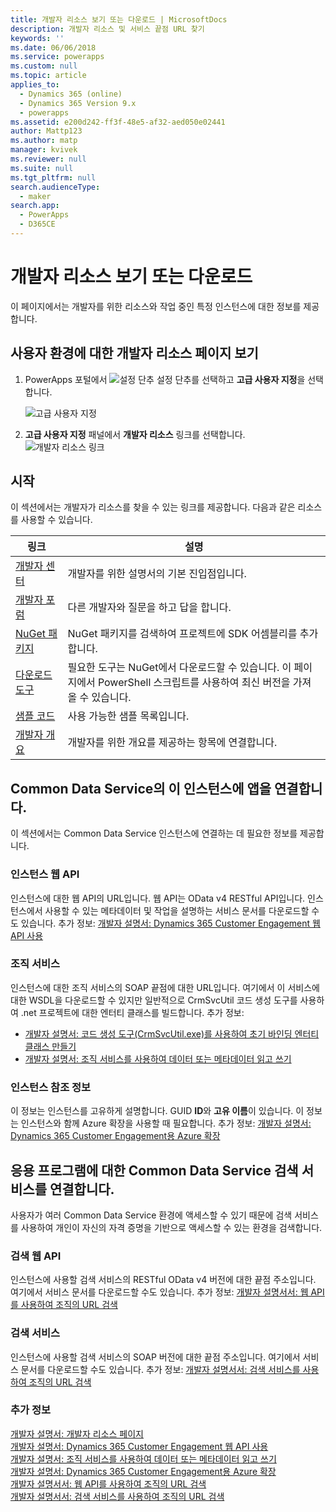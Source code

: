 ```yaml
---
title: 개발자 리소스 보기 또는 다운로드 | MicrosoftDocs
description: 개발자 리소스 및 서비스 끝점 URL 찾기
keywords: ''
ms.date: 06/06/2018
ms.service: powerapps
ms.custom: null
ms.topic: article
applies_to:
  - Dynamics 365 (online)
  - Dynamics 365 Version 9.x
  - powerapps
ms.assetid: e200d242-ff3f-48e5-af32-aed050e02441
author: Mattp123
ms.author: matp
manager: kvivek
ms.reviewer: null
ms.suite: null
ms.tgt_pltfrm: null
search.audienceType:
  - maker
search.app:
  - PowerApps
  - D365CE
---
```

<!-- TODO: The Developer Resources page have to be updated to match this page -->

# <a name="view-or-download-developer-resources"></a>개발자 리소스 보기 또는 다운로드

이 페이지에서는 개발자를 위한 리소스와 작업 중인 특정 인스턴스에 대한 정보를 제공합니다. 

## <a name="view-the-developer-resources-page-for-your-environment"></a>사용자 환경에 대한 개발자 리소스 페이지 보기

1. PowerApps 포털에서 ![설정](../../administrator/media/settings-button-nav-bar.png) 단추 설정 단추를 선택하고 **고급 사용자 지정**을 선택합니다.

    ![고급 사용자 지정](media/advanced-customizations-menu.png)

1. **고급 사용자 지정** 패널에서 **개발자 리소스** 링크를 선택합니다.<br />![개발자 리소스 링크](media/developer-resources-link.png)

## <a name="getting-started"></a>시작 

이 섹션에서는 개발자가 리소스를 찾을 수 있는 링크를 제공합니다. 다음과 같은 리소스를 사용할 수 있습니다.


|링크 |설명|
|---------|---------|
|[개발자 센터](https://go.microsoft.com/fwlink/?LinkId=551006)|개발자를 위한 설명서의 기본 진입점입니다.|
|[개발자 포럼](https://go.microsoft.com/fwlink/?LinkId=550993)|다른 개발자와 질문을 하고 답을 합니다.|
|[NuGet 패키지](https://go.microsoft.com/fwlink/?LinkId=550994)|NuGet 패키지를 검색하여 프로젝트에 SDK 어셈블리를 추가합니다.|
|[다운로드 도구](https://go.microsoft.com/fwlink/?LinkID=512122)|필요한 도구는 NuGet에서 다운로드할 수 있습니다. 이 페이지에서 PowerShell 스크립트를 사용하여 최신 버전을 가져올 수 있습니다.|
|[샘플 코드](https://go.microsoft.com/fwlink/?LinkId=553007)|사용 가능한 샘플 목록입니다.|
|[개발자 개요](https://go.microsoft.com/fwlink/?LinkId=550995)|개발자를 위한 개요를 제공하는 항목에 연결합니다.|

<!-- TODO update 512122 to go to https://docs.microsoft.com/dynamics365/customer-engagement/developer/download-tools-nuget -->


## <a name="connect-your-apps-to-this-instance-of-common-data-service"></a>Common Data Service의 이 인스턴스에 앱을 연결합니다.

이 섹션에서는 Common Data Service 인스턴스에 연결하는 데 필요한 정보를 제공합니다.

### <a name="instance-web-api"></a>인스턴스 웹 API

인스턴스에 대한 웹 API의 URL입니다. 웹 API는 OData v4 RESTful API입니다. 인스턴스에서 사용할 수 있는 메타데이터 및 작업을 설명하는 서비스 문서를 다운로드할 수도 있습니다. 추가 정보: [개발자 설명서: Dynamics 365 Customer Engagement 웹 API 사용](/dynamics365/customer-engagement/developer/use-microsoft-dynamics-365-web-api)

### <a name="organization-service"></a>조직 서비스

인스턴스에 대한 조직 서비스의 SOAP 끝점에 대한 URL입니다.
여기에서 이 서비스에 대한 WSDL을 다운로드할 수 있지만 일반적으로 CrmSvcUtil 코드 생성 도구를 사용하여 .net 프로젝트에 대한 엔터티 클래스를 빌드합니다. 추가 정보: 
- [개발자 설명서: 코드 생성 도구(CrmSvcUtil.exe)를 사용하여 초기 바인딩 엔터티 클래스 만들기](/dynamics365/customer-engagement/developer/org-service/create-early-bound-entity-classes-code-generation-tool)
- [개발자 설명서: 조직 서비스를 사용하여 데이터 또는 메타데이터 읽고 쓰기](/dynamics365/customer-engagement/developer/org-service/use-organization-service-read-write-data-metadata)

### <a name="instance-reference-information"></a>인스턴스 참조 정보

이 정보는 인스턴스를 고유하게 설명합니다. GUID **ID**와 **고유 이름**이 있습니다.
이 정보는 인스턴스와 함께 Azure 확장을 사용할 때 필요합니다.
추가 정보: [개발자 설명서: Dynamics 365 Customer Engagement용 Azure 확장](/dynamics365/customer-engagement/developer/azure-extensions)

## <a name="connect-your-apps-to-the-common-data-service-discovery-service"></a>응용 프로그램에 대한 Common Data Service 검색 서비스를 연결합니다.

사용자가 여러 Common Data Service 환경에 액세스할 수 있기 때문에 검색 서비스를 사용하여 개인이 자신의 자격 증명을 기반으로 액세스할 수 있는 환경을 검색합니다.

### <a name="discovery-web-api"></a>검색 웹 API

인스턴스에 사용할 검색 서비스의 RESTful OData v4 버전에 대한 끝점 주소입니다. 여기에서 서비스 문서를 다운로드할 수도 있습니다.
추가 정보: [개발자 설명서서: 웹 API를 사용하여 조직의 URL 검색](/dynamics365/customer-engagement/developer/webapi/discover-url-organization-web-api)


### <a name="discovery-service"></a>검색 서비스

인스턴스에 사용할 검색 서비스의 SOAP 버전에 대한 끝점 주소입니다. 여기에서 서비스 문서를 다운로드할 수도 있습니다.
추가 정보: [개발자 설명서서: 검색 서비스를 사용하여 조직의 URL 검색](/dynamics365/customer-engagement/developer/org-service/discover-url-organization-organization-service)
  
### <a name="more-information"></a>추가 정보

[개발자 설명서: 개발자 리소스 페이지](/dynamics365/customer-engagement/developer/developer-resources-page)<br />
[개발자 설명서: Dynamics 365 Customer Engagement 웹 API 사용](/dynamics365/customer-engagement/developer/use-microsoft-dynamics-365-web-api)<br />
[개발자 설명서: 조직 서비스를 사용하여 데이터 또는 메타데이터 읽고 쓰기](/dynamics365/customer-engagement/developer/org-service/use-organization-service-read-write-data-metadata)<br />
[개발자 설명서: Dynamics 365 Customer Engagement용 Azure 확장](/dynamics365/customer-engagement/developer/azure-extensions)<br />
[개발자 설명서서: 웹 API를 사용하여 조직의 URL 검색](/dynamics365/customer-engagement/developer/webapi/discover-url-organization-web-api)<br />
[개발자 설명서서: 검색 서비스를 사용하여 조직의 URL 검색](/dynamics365/customer-engagement/developer/org-service/discover-url-organization-organization-service)
  

